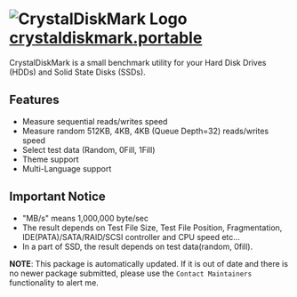 # ![CrystalDiskMark Logo](https://cdn.jsdelivr.net/gh/mikeee/ChocoPackages/icons/crystaldiskmark.png "crystaldiskmark Logo") [crystaldiskmark.portable](https://chocolatey.org/packages/crystaldiskmark.portable)

CrystalDiskMark is a small benchmark utility for your Hard Disk Drives (HDDs) and Solid State Disks (SSDs).

## Features

- Measure sequential reads/writes speed
- Measure random 512KB, 4KB, 4KB (Queue Depth=32) reads/writes speed
- Select test data (Random, 0Fill, 1Fill)
- Theme support
- Multi-Language support

## Important Notice

- "MB/s" means 1,000,000 byte/sec
- The result depends on Test File Size, Test File Position, Fragmentation, IDE(PATA)/SATA/RAID/SCSI controller and CPU speed etc…
- In a part of SSD, the result depends on test data(random, 0fill).

**NOTE**: This package is automatically updated. If it is out of date and there is no newer package submitted, please use the `Contact Maintainers` functionality to alert me.
